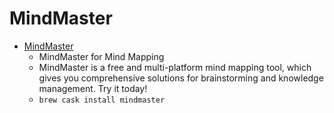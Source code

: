 # MindMaster
- [MindMaster](https://www.edrawsoft.com/mindmaster/)
  -  MindMaster for Mind Mapping
  - MindMaster is a free and multi-platform mind mapping tool, which gives you comprehensive solutions for brainstorming and knowledge management. Try it today!
  - `brew cask install mindmaster`
